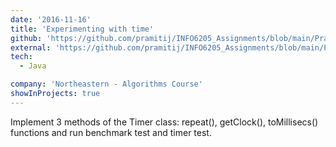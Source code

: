 ```yaml
---
date: '2016-11-16'
title: 'Experimenting with time'
github: 'https://github.com/pramitij/INFO6205_Assignments/blob/main/Pramithi%20Jagdish_Assignment2_INFO6205.docx'
external: 'https://github.com/pramitij/INFO6205_Assignments/blob/main/Pramithi%20Jagdish_Assignment2_INFO6205.docx'
tech:
  - Java

company: 'Northeastern - Algorithms Course'
showInProjects: true
---
```


Implement 3 methods of the Timer class: repeat(), getClock(), toMillisecs() functions and run benchmark test and timer test.
